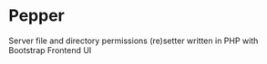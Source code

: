 # Pepper
Server file and directory permissions (re)setter written in PHP with Bootstrap Frontend UI
